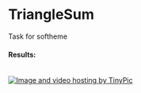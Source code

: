# TriangleSum
Task for softheme
<br>
<h4>Results:</h4>
<br>
<a href="http://tinypic.com?ref=2j64oar" target="_blank"><img src="http://i67.tinypic.com/2j64oar.png" border="0" alt="Image and video hosting by TinyPic"></a>
